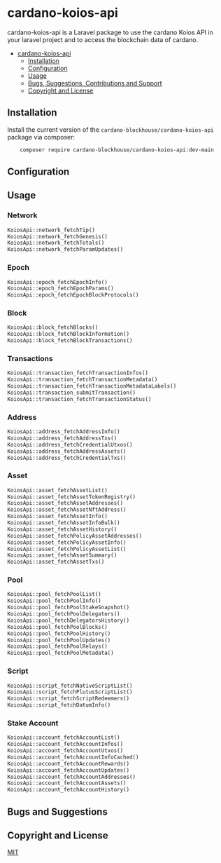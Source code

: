 # cardano-koios-api
cardano-koios-api is a Laravel package to use the cardano Koios API in your laravel project and to access the blockchain data of cardano.

- [cardano-koios-api](#iamx-wallet-pro)
    - [Installation](#Installation)
    - [Configuration](#Configuration)
    - [Usage](#Usage)
    - [Bugs, Suggestions, Contributions and Support](#bugs-and-suggestions)
    - [Copyright and License](#copyright-and-license)

## Installation

Install the current version of the `cardano-blockhouse/cardano-koios-api` package via composer:
```sh
    composer require cardano-blockhouse/cardano-koios-api:dev-main
```

## Configuration


## Usage
### Network
```php
KoiosApi::network_fetchTip()
KoiosApi::network_fetchGenesis()
KoiosApi::network_fetchTotals()
KoiosApi::network_fetchParamUpdates()
```
### Epoch
```php
KoiosApi::epoch_fetchEpochInfo()
KoiosApi::epoch_fetchEpochParams()
KoiosApi::epoch_fetchEpochBlockProtocols()
```
### Block
```php
KoiosApi::block_fetchBlocks()
KoiosApi::block_fetchBlockInformation()
KoiosApi::block_fetchBlockTransactions()
```
### Transactions
```php
KoiosApi::transaction_fetchTransactionInfos()
KoiosApi::transaction_fetchTransactionMetadata()
KoiosApi::transaction_fetchTransactionMetadataLabels()
KoiosApi::transaction_submitTransaction()
KoiosApi::transaction_fetchTransactionStatus()
```
### Address
```php
KoiosApi::address_fetchAddressInfo()
KoiosApi::address_fetchAddressTxs()
KoiosApi::address_fetchCredentialUtxos()
KoiosApi::address_fetchAddressAssets()
KoiosApi::address_fetchCredentialTxs()
```
### Asset
```php
KoiosApi::asset_fetchAssetList()
KoiosApi::asset_fetchAssetTokenRegistry()
KoiosApi::asset_fetchAssetAddresses()
KoiosApi::asset_fetchAssetNftAddress()
KoiosApi::asset_fetchAssetInfo()
KoiosApi::asset_fetchAssetInfoBulk()
KoiosApi::asset_fetchAssetHistory()
KoiosApi::asset_fetchPolicyAssetAddresses()
KoiosApi::asset_fetchPolicyAssetInfo()
KoiosApi::asset_fetchPolicyAssetList()
KoiosApi::asset_fetchAssetSummary()
KoiosApi::asset_fetchAssetTxs()
```
### Pool
```php
KoiosApi::pool_fetchPoolList()
KoiosApi::pool_fetchPoolInfo()
KoiosApi::pool_fetchPoolStakeSnapshot()
KoiosApi::pool_fetchPoolDelegators()
KoiosApi::pool_fetchDelegatorsHistory()
KoiosApi::pool_fetchPoolBlocks()
KoiosApi::pool_fetchPoolHistory()
KoiosApi::pool_fetchPoolUpdates()
KoiosApi::pool_fetchPoolRelays()
KoiosApi::pool_fetchPoolMetadata()
```
### Script
```php
KoiosApi::script_fetchNativeScriptList()
KoiosApi::script_fetchPlutusScriptList()
KoiosApi::script_fetchScriptRedeemers()
KoiosApi::script_fetchDatumInfo()
```
### Stake Account
```php
KoiosApi::account_fetchAccountList()
KoiosApi::account_fetchAccountInfos()
KoiosApi::account_fetchAccountUtxos()
KoiosApi::account_fetchAccountInfoCached()
KoiosApi::account_fetchAccountRewards()
KoiosApi::account_fetchAccountUpdates()
KoiosApi::account_fetchAccountAddresses()
KoiosApi::account_fetchAccountAssets()
KoiosApi::account_fetchAccountHistory()
```
## Bugs and Suggestions

## Copyright and License

[MIT](https://choosealicense.com/licenses/mit/)
